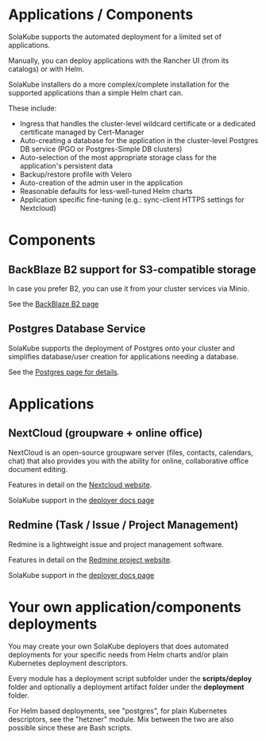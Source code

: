 # Applications / Components

SolaKube supports the automated deployment for a limited set of applications.

Manually, you can deploy applications with the Rancher UI (from its catalogs) or with Helm.

SolaKube installers do a more complex/complete installation for the supported applications than a simple Helm chart can. 

These include:
- Ingress that handles the cluster-level wildcard certificate or a dedicated certificate managed by Cert-Manager
- Auto-creating a database for the application in the cluster-level Postgres DB service (PGO or Postgres-Simple DB clusters)
- Auto-selection of the most appropriate storage class for the application's persistent data
- Backup/restore profile with Velero
- Auto-creation of the admin user in the application
- Reasonable defaults for less-well-tuned Helm charts
- Application specific fine-tuning (e.g.: sync-client HTTPS settings for Nextcloud) 

# Components

## BackBlaze B2 support for S3-compatible storage

In case you prefer B2, you can use it from your cluster services via Minio.

See the [BackBlaze B2 page](backblaze-b2-s3-storage.md)

## Postgres Database Service

SolaKube supports the deployment of Postgres onto your cluster and simplifies database/user creation for applications needing a database.  

See the [Postgres page for details](postgres.md). 

# Applications

## NextCloud (groupware + online office)

NextCloud is an open-source groupware server (files, contacts, calendars, chat) that also provides you with the ability for online, collaborative office document editing.  

Features in detail on the [Nextcloud website](https://nextcloud.com/).

SolaKube support in the [deployer docs page](nextcloud.md)

## Redmine (Task / Issue / Project Management)

Redmine is a lightweight issue and project management software.

Features in detail on the [Redmine project website](https://redmine.org).

SolaKube support in the [deployer docs page](redmine.md)

# Your own application/components deployments

You may create your own SolaKube deployers that does automated deployments for your specific needs from Helm charts and/or plain Kubernetes deployment descriptors. 

Every module has a deployment script subfolder under the **scripts/deploy** folder and optionally a deployment artifact folder under the **deployment** folder. 

For Helm based deployments, see "postgres", for plain Kubernetes descriptors, see the "hetzner" module. Mix between the two are also possible since these are Bash scripts.